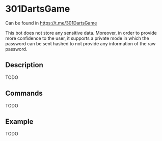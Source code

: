 # 301DartsGame

Can be found in https://t.me/301DartsGame

This bot does not store any sensitive data. Moreover, in order to provide more confidence to the user, it supports a private mode in which the password can be sent hashed to not provide any information of the raw password.

## Description
TODO

## Commands
TODO

## Example
TODO
